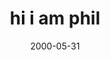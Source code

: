 ---
layout: base.njk
title : 'hi i am phil' 
view_title : 'it all started when someone left the window open' 
year : '2000' 
date : '2000-05-31' 
img_file : '/drawing/window.png' 
html_file : 'window' 
next_html : 'itsnotabug.html' 
year_order : '363' 
permalink : "title/{{html_file}}.html"
---